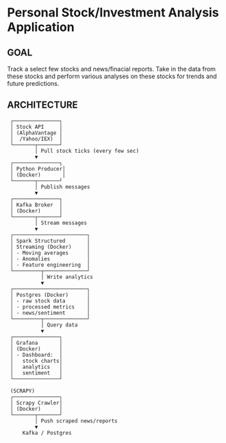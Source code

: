 # Personal Stock/Investment Analysis Application

## GOAL

Track a select few stocks and news/finacial reports. Take in the data from these stocks and perform various analyses on these stocks for trends and future predictions. 

## ARCHITECTURE 

```
 ┌───────────────┐
 │ Stock API     │
 │ (AlphaVantage │
 │  /Yahoo/IEX)  │
 └───────┬───────┘
         │ Pull stock ticks (every few sec)
         ▼
 ┌───────────────┐
 │ Python Producer│
 │ (Docker)       │
 └───────┬───────┘
         │ Publish messages
         ▼
 ┌───────────────┐
 │ Kafka Broker  │
 │ (Docker)      │
 └───────┬───────┘
         │ Stream messages
         ▼
 ┌────────────────────────┐
 │ Spark Structured       │
 │ Streaming (Docker)     │
 │ - Moving averages      │
 │ - Anomalies            │
 │ - Feature engineering  │
 └─────────┬──────────────┘
           │ Write analytics
           ▼
 ┌────────────────────────┐
 │ Postgres (Docker)      │
 │ - raw stock data       │
 │ - processed metrics    │
 │ - news/sentiment       │
 └─────────┬──────────────┘
           │ Query data
           ▼
 ┌───────────────┐
 │ Grafana       │
 │ (Docker)      │
 │ - Dashboard:  │
 │   stock charts│
 │   analytics   │
 │   sentiment   │
 └───────────────┘
 
 (SCRAPY)
 ┌───────────────┐
 │ Scrapy Crawler│
 │ (Docker)      │
 └───────┬───────┘
         │ Push scraped news/reports
         ▼
     Kafka / Postgres
```
